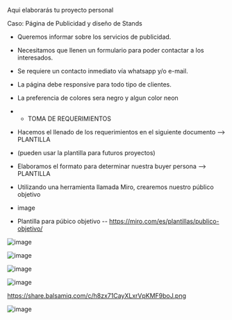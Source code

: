 Aqui elaborarás tu proyecto personal

Caso: Página de Publicidad y diseño de Stands

* Queremos informar sobre los servicios de publicidad. 
* Necesitamos que llenen un formulario para poder contactar a los interesados.
* Se requiere un contacto inmediato vía whatsapp y/o e-mail.
* La página debe responsive para todo tipo de clientes. 
* La preferencia de colores sera negro y algun color neon
* * TOMA DE REQUERIMIENTOS
* Hacemos el llenado de los requerimientos en el siguiente documento --> PLANTILLA

* (pueden usar la plantilla para futuros proyectos)

* Elaboramos el formato para determinar nuestra buyer persona --> PLANTILLA

* Utilizando una herramienta llamada Miro, crearemos nuestro público objetivo

* image

* Plantilla para púbico objetivo -- https://miro.com/es/plantillas/publico-objetivo/

![image](https://user-images.githubusercontent.com/101212784/162100698-ca65af72-f75b-454c-8a48-11ff0d4e996b.png)

![image](https://user-images.githubusercontent.com/101212784/162454218-8ae9bfb0-f384-4fab-be83-e89937d804bc.png)

![image](https://user-images.githubusercontent.com/101212784/162454364-19543c2d-9c28-464d-b07b-796efb65fd96.png)

![image](https://user-images.githubusercontent.com/101212784/162477215-f537d798-ed1b-40d9-b8ba-4758a7e57487.png)

https://share.balsamiq.com/c/h8zx71CayXLxrVpKMF9boJ.png


![image](https://user-images.githubusercontent.com/101212784/164112434-68508305-715c-4ed5-ad81-24c665da35de.png)

